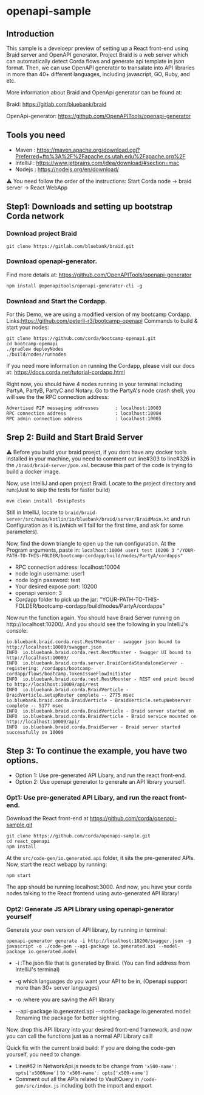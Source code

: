 # openapi-sample

## Introduction

This sample is a develoepr preview of setting up a React front-end using Braid server and OpenAPI generator. 
Project Braid is a web server which can automatically detect Corda flows and generate api template in json format. Then, we can use OpenAPI generator to transalate into API libraries in more than 40+ different languages, including javascript, GO, Ruby, and etc.

More information about Braid and OpenApi generator can be found at:

Braid: https://gitlab.com/bluebank/braid

OpenApi-generator: https://github.com/OpenAPITools/openapi-generator



## Tools you need
- Maven : https://maven.apache.org/download.cgi?Preferred=ftp%3A%2F%2Fapache.cs.utah.edu%2Fapache.org%2F
- IntelliJ : https://www.jetbrains.com/idea/download/#section=mac
- Nodejs : https://nodejs.org/en/download/







⚠️ You need follow the order of the instructions: Start Corda node -> braid server -> React WebApp
## Step1: Downloads and setting up bootstrap Corda network
### Download project Braid 
```
git clone https://gitlab.com/bluebank/braid.git
```

### Download openapi-generator. 
Find more details at: https://github.com/OpenAPITools/openapi-generator
```
npm install @openapitools/openapi-generator-cli -g
```
### Download and Start the Cordapp. 
For this Demo, we are using a modified version of my bootcamp Cordapp. Links:https://github.com/peterli-r3/bootcamp-openapi
Commands to build & start your nodes:
```
git clone https://github.com/corda/bootcamp-openapi.git
cd bootcamp-opemapi
./gradlew deployNodes
./build/nodes/runnodes
```
If you need more information on running the Cordapp, please visit our docs at: https://docs.corda.net/tutorial-cordapp.html

Right now, you should have 4 nodes running in your terminal including PartyA, PartyB, PartyC and Notary. 
Go to the PartyA's node crash shell, you will see the the RPC connection address:
```
Advertised P2P messaging addresses      : localhost:10003
RPC connection address                  : localhost:10004
RPC admin connection address            : localhost:10005
```

## Srep 2: Build and Start Braid Server 
⚠️ Before you build your braid proejct, if you dont have any docker tools installed in your machine, you need to comment out line#303 to line#326 in the `/braid/braid-server/pom.xml` because this part of the code is trying to build a docker image. 

Now, use IntelliJ and open project Braid. Locate to the project directory and run:(Just to skip the tests for faster build)
```
mvn clean install -DskipTests
```
Still in IntelliJ, locate to `braid/braid-server/src/main/kotlin/io/bluebank/braid/server/BraidMain.kt` and run Configuration as it is.(which will fail for the first time, and ask for some parameters). 

Now, find the down triangle to open up the run configuration. 
At the Program arguments, paste in: `localhost:10004 user1 test 10200 3 "/YOUR-PATH-TO-THIS-FOLDER/bootcamp-cordapp/build/nodes/PartyA/cordapps"`
- RPC connection address:   localhost:10004
- node login username:      user1           
- node login password:      test  
- Your desired expose port: 10200
- openapi version:          3
- Cordapp folder to pick up the jar:       "YOUR-PATH-TO-THIS-FOLDER/bootcamp-cordapp/build/nodes/PartyA/cordapps" 

Now run the function again. You should have Braid Server running on http://localhost:10200/. And you should see the following in you IntelliJ's console:
```
io.bluebank.braid.corda.rest.RestMounter - swagger json bound to http://localhost:10009/swagger.json
INFO  io.bluebank.braid.corda.rest.RestMounter - Swagger UI bound to http://localhost:10009/
INFO  io.bluebank.braid.corda.server.BraidCordaStandaloneServer - registering: /cordapps/bootcamp-cordapp/flows/bootcamp.TokenIssueFlowInitiator
INFO  io.bluebank.braid.corda.rest.RestMounter - REST end point bound to http://localhost:10009/api/rest
INFO  io.bluebank.braid.corda.BraidVerticle - BraidVerticle.setupRouter complete -- 2775 msec
io.bluebank.braid.corda.BraidVerticle - BraidVerticle.setupWebserver complete -- 5177 msec
INFO  io.bluebank.braid.corda.BraidVerticle - Braid server started on
INFO  io.bluebank.braid.corda.BraidVerticle - Braid service mounted on http://localhost:10009/api/
INFO  io.bluebank.braid.corda.BraidServer - Braid server started successfully on 10009
```

## Step 3: To continue the example, you have two options. 
- Option 1: Use pre-generated API Libary, and run the react front-end.
- Option 2: Use openapi generator to generate an API library yourself.

### Opt1: Use pre-generated API Libary, and run the react front-end.
Download the React front-end at https://github.com/corda/openapi-sample.git
```
git clone https://github.com/corda/openapi-sample.git
cd react_openapi
npm install
```
At the `src/code-gen/io.generated.api` folder, it sits the pre-generated APIs.
Now, start the react webapp by running:
```
npm start
```
The app should be running localhost:3000. 
And now, you have your corda nodes talking to the React frontend using auto-generated API library!

### Opt2: Generate JS API Library using openapi-generator yourself
Generate your own version of API library, by running in terminal: 
```
openapi-generator generate -i http://localhost:10200/swagger.json -g javascript -o ./code-gen --api-package io.generated.api --model-package io.generated.model
```
- -i :The json file that is generated by Braid. (You can find address from IntelliJ's terminal)

- -g which languages do you want your API to be in, (Openapi support more than 30+ server languages)

- -o :where you are saving the API library

- --api-package io.generated.api --model-package io.generated.model: Renaming the package for better sighting. 

Now, drop this API library into your desired front-end framework, and now you can call the functions just as a normal API Library call!

Quick fix with the current braid build:
If you are doing the code-gen yourself, you need to change:
- Line#62 in NetworkApi.js needs to be change from `'x500-name': opts['x500Name']` to `'x500-name': opts['x500-name']`
- Comment out all the APIs related to VaultQuery in `/code-gen/src/index.js` including both the import and export



